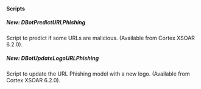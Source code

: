 
#### Scripts
##### New: DBotPredictURLPhishing
Script to predict if some URLs are malicious. (Available from Cortex XSOAR 6.2.0).
##### New: DBotUpdateLogoURLPhishing
Script to update the URL Phishing model with a new logo. (Available from Cortex XSOAR 6.2.0).
